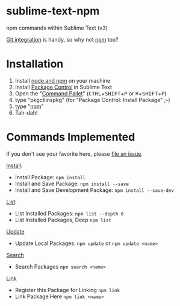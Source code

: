 sublime-text-npm
================

npm commands within Sublime Text (v3)

[Git integration](https://github.com/kemayo/sublime-text-git) is handy, so why not [npm](https://www.npmjs.org/) too?

Installation
============
1. Install [node and npm](http://nodejs.org/) on your machine
2. Install [Package Control](https://sublime.wbond.net/installation) in Sublime Text
3. Open the "[Command Pallet](http://sublime-text-unofficial-documentation.readthedocs.org/en/latest/extensibility/command_palette.html#command-palette)" (<kbd>CTRL</kbd>+<kbd>SHIFT</kbd>+<kbd>P</kbd> or <kbd>⌘</kbd>+<kbd>SHIFT</kbd>+<kbd>P</kbd>)
4. type "pkgctlinspkg" (for "Package Control: Install Package" ;-)
5. type "[npm](https://sublime.wbond.net/packages/npm)"
6. Tah-dah!

Commands Implemented
====================
If you don't see your favorite here, please [file an issue](https://github.com/PixnBits/sublime-text-npm/issues).

[Install](https://www.npmjs.org/doc/cli/npm-install.html):
* Install Package: `npm install`
* Install and Save Package: `npm install --save`
* Install and Save Development Package: `npm install --save-dev`

[List](https://www.npmjs.org/doc/cli/npm-ls.html):
* List Installed Packages: `npm list --depth 0`
* List Installed Packages, Deep `npm list`

[Update](https://www.npmjs.org/doc/cli/npm-update.html)
* Update Local Packages: `npm update` or `npm update <name>`

[Search](https://www.npmjs.org/doc/cli/npm-search.html)
* Search Packages `npm search <name>`

[Link](https://www.npmjs.org/doc/cli/npm-link.html)
* Register this Package for Linking `npm link`
* Link Package Here `npm link <name>`
